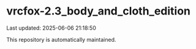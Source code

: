 # vrcfox-2.3_body_and_cloth_edition

Last updated: 2025-06-06 21:18:50

This repository is automatically maintained.
